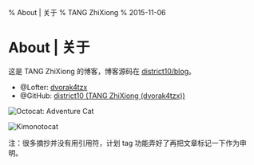 % About | 关于
% TANG ZhiXiong
% 2015-11-06

About | 关于
============

这是 TANG ZhiXiong 的博客，博客源码在 [district10/blog](https://github.com/district10/blog)。

* @Lofter: [dvorak4tzx](http://dvorak4tzx.lofter.com/)
* @GitHub: [district10 (TANG ZhiXiong (dvorak4tzx))](https://github.com/district10)

![Octocat: Adventure Cat](http://gnat-tang-shared-image.qiniudn.com/octocat/adventure-cat.png)

![Kimonotocat](http://gnat-tang-shared-image.qiniudn.com/octocat/kimonotocat.png)

注：很多摘抄并没有用引用符，计划 tag 功能弄好了再把文章标记一下作为申明。